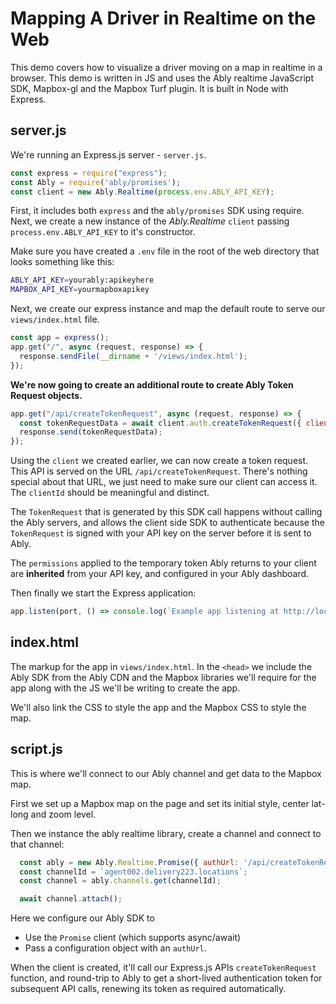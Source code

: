 # Mapping A Driver in Realtime on the Web

This demo covers how to visualize a driver moving on a map in realtime in a browser. This demo is written in JS and uses the Ably realtime JavaScript SDK, Mapbox-gl and the Mapbox Turf plugin. It is built in Node with Express.

## server.js

We're running an Express.js server - `server.js`.

```js
const express = require("express");
const Ably = require('ably/promises');
const client = new Ably.Realtime(process.env.ABLY_API_KEY);
```

First, it includes both `express` and the `ably/promises` SDK using require.
Next, we create a new instance of the *Ably.Realtime* `client` passing `process.env.ABLY_API_KEY` to it's constructor.

Make sure you have created a `.env` file in the root of the web directory that looks something like this:

```bash
ABLY_API_KEY=yourably:apikeyhere
MAPBOX_API_KEY=yourmapboxapikey
```

Next, we create our express instance and map the default route to serve our `views/index.html` file.

```js
const app = express();
app.get("/", async (request, response) => {
  response.sendFile(__dirname + '/views/index.html');
});
```

**We're now going to create an additional route to create Ably Token Request objects.**

```js
app.get("/api/createTokenRequest", async (request, response) => {
  const tokenRequestData = await client.auth.createTokenRequest({ clientId: 'ably-mapbox-sample' });
  response.send(tokenRequestData);
});
```

Using the `client` we created earlier, we can now create a token request. This API is served on the URL `/api/createTokenRequest`.
There's nothing special about that URL, we just need to make sure our client can access it. The `clientId` should be meaningful and distinct.

The `TokenRequest` that is generated by this SDK call happens without calling the Ably servers, and allows the client side SDK to authenticate
because the `TokenRequest` is signed with your API key on the server before it is sent to Ably.

The `permissions` applied to the temporary token Ably returns to your client are **inherited** from your API key, and configured in your Ably dashboard.

Then finally we start the Express application:

```js
app.listen(port, () => console.log(`Example app listening at http://localhost:${port}`))
```

## index.html

The markup for the app in `views/index.html`. In the `<head>` we include the Ably SDK from the Ably CDN and the Mapbox libraries we'll require for the app along with the JS we'll be writing to create the app.

We'll also link the CSS to style the app and the Mapbox CSS to style the map.

## script.js

This is where we'll connect to our Ably channel and get data to the Mapbox map.

First we set up a Mapbox map on the page and set its initial style, center lat-long and zoom level.

Then we instance the ably realtime library, create a channel and connect to that channel:

```js
  const ably = new Ably.Realtime.Promise({ authUrl: '/api/createTokenRequest' });
  const channelId = `agent002.delivery223.locations`;  
  const channel = ably.channels.get(channelId);

  await channel.attach();
```

Here we configure our Ably SDK to 
* Use the `Promise` client (which supports async/await)
* Pass a configuration object with an `authUrl`.

When the client is created, it'll call our Express.js APIs `createTokenRequest` function, and round-trip to Ably to get a short-lived authentication token for subsequent API calls, renewing its token as required automatically.

